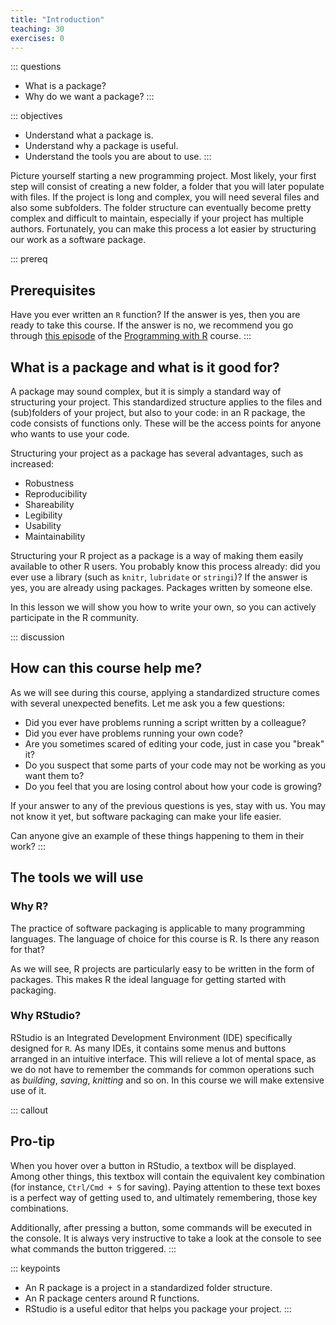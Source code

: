 ```yaml
---
title: "Introduction"
teaching: 30
exercises: 0
---
```


::: questions
- What is a package?
- Why do we want a package?
:::

::: objectives
- Understand what a package is.
- Understand why a package is useful.
- Understand the tools you are about to use.
:::

Picture yourself starting a new programming project.
Most likely, your first step will consist of creating a new folder, a folder that you will later populate with files.
If the project is long and complex, you will need several files and also some subfolders.
The folder structure can eventually become pretty complex and difficult to maintain, especially if your project has multiple authors.
Fortunately, you can make this process a lot easier by structuring our work as a software package.

::: prereq
## Prerequisites
Have you ever written an `R` function?
If the answer is yes, then you are ready to take this course.
If the answer is no, we recommend you go through [this episode](https://swcarpentry.github.io/r-novice-inflammation/02-func-R/index.html) of the [Programming with R](https://swcarpentry.github.io/r-novice-inflammation/) course.
:::

## What is a package and what is it good for?

A package may sound complex, but it is simply a standard way of structuring your project.
This standardized structure applies to the files and (sub)folders of your project, but also to your code:
in an R package, the code consists of functions only.
These will be the access points for anyone who wants to use your code.

Structuring your project as a package has several advantages, such as increased:

- Robustness
- Reproducibility
- Shareability
- Legibility
- Usability
- Maintainability

Structuring your R project as a package is a way of making them easily available to other R users.
You probably know this process already: did you ever use a library (such as `knitr`, `lubridate` or `stringi`)?
If the answer is yes, you are already using packages.
Packages written by someone else.

In this lesson we will show you how to write your own, so you can actively participate in the R community.

::: discussion
## How can this course help me?
As we will see during this course, applying a standardized structure comes with several unexpected benefits.
Let me ask you a few questions:

- Did you ever have problems running a script written by a colleague?
- Did you ever have problems running your own code?
- Are you sometimes scared of editing your code, just in case you "break" it?
- Do you suspect that some parts of your code may not be working as you want them to?
- Do you feel that you are losing control about how your code is growing?

If your answer to any of the previous questions is yes, stay with us.
You may not know it yet, but software packaging can make your life easier.

Can anyone give an example of these things happening to them in their work?
:::


## The tools we will use

### Why R?
The practice of software packaging is applicable to many programming languages.
The language of choice for this course is R.
Is there any reason for that?

As we will see, R projects are particularly easy to be written in the form of packages.
This makes R the ideal language for getting started with packaging.

### Why RStudio?
RStudio is an Integrated Development Environment (IDE) specifically designed for `R`.
As many IDEs, it contains some menus and buttons arranged in an intuitive interface.
This will relieve a lot of mental space, as we do not have to remember the commands for common operations such as _building_, _saving_, _knitting_ and so on.
In this course we will make extensive use of it.

::: callout
## Pro-tip
When you hover over a button in RStudio, a textbox will be displayed. Among other things, this textbox will contain the equivalent key combination (for instance, `Ctrl/Cmd + S` for saving).
Paying attention to these text boxes is a perfect way of getting used to, and ultimately remembering, those key combinations.

Additionally, after pressing a button, some commands will be executed in the console.
It is always very instructive to take a look at the console to see what commands the button triggered.
:::

::: keypoints
- An R package is a project in a standardized folder structure.
- An R package centers around R functions.
- RStudio is a useful editor that helps you package your project.
:::
